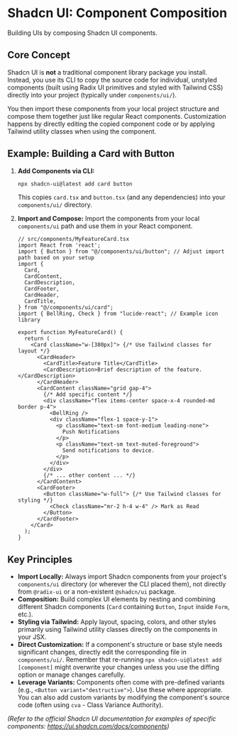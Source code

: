 # Shadcn UI: Component Composition

Building UIs by composing Shadcn UI components.

## Core Concept

Shadcn UI is **not** a traditional component library package you install. Instead, you use its CLI to copy the source code for individual, unstyled components (built using Radix UI primitives and styled with Tailwind CSS) directly into your project (typically under `components/ui/`).

You then import these components from your local project structure and compose them together just like regular React components. Customization happens by directly editing the copied component code or by applying Tailwind utility classes when using the component.

## Example: Building a Card with Button

1.  **Add Components via CLI:**
    ```bash
    npx shadcn-ui@latest add card button
    ```
    This copies `card.tsx` and `button.tsx` (and any dependencies) into your `components/ui/` directory.

2.  **Import and Compose:** Import the components from your local `components/ui` path and use them in your React component.
    ```tsx
    // src/components/MyFeatureCard.tsx
    import React from 'react';
    import { Button } from "@/components/ui/button"; // Adjust import path based on your setup
    import {
      Card,
      CardContent,
      CardDescription,
      CardFooter,
      CardHeader,
      CardTitle,
    } from "@/components/ui/card";
    import { BellRing, Check } from "lucide-react"; // Example icon library

    export function MyFeatureCard() {
      return (
        <Card className="w-[380px]"> {/* Use Tailwind classes for layout */}
          <CardHeader>
            <CardTitle>Feature Title</CardTitle>
            <CardDescription>Brief description of the feature.</CardDescription>
          </CardHeader>
          <CardContent className="grid gap-4">
            {/* Add specific content */}
            <div className="flex items-center space-x-4 rounded-md border p-4">
              <BellRing />
              <div className="flex-1 space-y-1">
                <p className="text-sm font-medium leading-none">
                  Push Notifications
                </p>
                <p className="text-sm text-muted-foreground">
                  Send notifications to device.
                </p>
              </div>
            </div>
            {/* ... other content ... */}
          </CardContent>
          <CardFooter>
            <Button className="w-full"> {/* Use Tailwind classes for styling */}
              <Check className="mr-2 h-4 w-4" /> Mark as Read
            </Button>
          </CardFooter>
        </Card>
      );
    }
    ```

## Key Principles

*   **Import Locally:** Always import Shadcn components from your project's `components/ui` directory (or wherever the CLI placed them), not directly from `@radix-ui` or a non-existent `@shadcn/ui` package.
*   **Composition:** Build complex UI elements by nesting and combining different Shadcn components (`Card` containing `Button`, `Input` inside `Form`, etc.).
*   **Styling via Tailwind:** Apply layout, spacing, colors, and other styles primarily using Tailwind utility classes directly on the components in your JSX.
*   **Direct Customization:** If a component's structure or base style needs significant changes, directly edit the corresponding file in `components/ui/`. Remember that re-running `npx shadcn-ui@latest add [component]` might overwrite your changes unless you use the diffing option or manage changes carefully.
*   **Leverage Variants:** Components often come with pre-defined variants (e.g., `<Button variant="destructive">`). Use these where appropriate. You can also add custom variants by modifying the component's source code (often using `cva` - Class Variance Authority).

*(Refer to the official Shadcn UI documentation for examples of specific components: https://ui.shadcn.com/docs/components)*